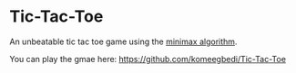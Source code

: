 # Tic-Tac-Toe
An unbeatable tic tac toe game using the [minimax algorithm](https://en.wikipedia.org/wiki/Minimax).
<br>

You can play the gmae here: https://github.com/komeegbedi/Tic-Tac-Toe
